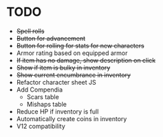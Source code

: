 # TODO

- ~~Spell rolls~~
- ~~Button for advancement~~
- ~~Button for rolling for stats for new characters~~
- Armor rating based on equipped armor
- ~~If item has no damage, show description on click~~
- ~~Show if item is bulky in inventory~~
- ~~Show current encumbrance in inventory~~
- Refactor character sheet JS
- Add Compendia
  - Scars table
  - Mishaps table
- Reduce HP if inventory is full
- Automatically create coins in inventory
- V12 compatibility
